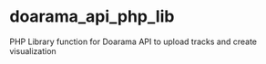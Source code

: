# doarama_api_php_lib
PHP Library function for Doarama API to upload tracks and create visualization
